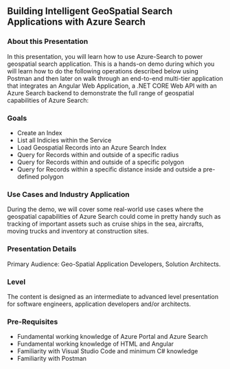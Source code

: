 ## Building Intelligent GeoSpatial Search Applications with Azure Search

### About this Presentation
In this presentation, you will learn how to use Azure-Search to power geospatial search application. This is a hands-on demo during which you will learn how to do the following operations described below using Postman and then later on walk through an end-to-end multi-tier application that integrates an Angular Web Application, a .NET CORE Web API with an Azure Search backend to demonstrate the full range of geospatial capabilities of Azure Search:

### Goals
- Create an Index
- List all Indicies within the Service
- Load Geospatial Records into an Azure Search Index
- Query for Records within and outside of a specific radius
- Query for Records within and outside of a specific polygon
- Query for Records within a specific distance inside and outside a pre-defined polygon

### Use Cases and Industry Application
During the demo, we will cover some real-world use cases where the geospatial capabilities of Azure Search could come in pretty handy such as tracking of important assets such as cruise ships in the sea, aircrafts, moving trucks and inventory at construction sites.

### Presentation Details
Primary Audience: Geo-Spatial Application Developers, Solution Architects.

### Level
The content is designed as an intermediate to advanced level presentation for software engineers, application developers and/or architects.

### Pre-Requisites
- Fundamental working knowledge of Azure Portal and Azure Search
- Fundamental working knowledge of HTML and Angular
- Familiarity with Visual Studio Code and minimum C# knowledge
- Familiarity with Postman
